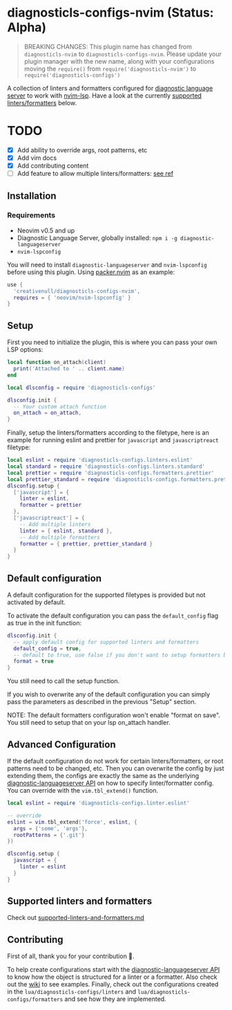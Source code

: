 # diagnosticls-configs-nvim (Status: Alpha)

> BREAKING CHANGES: This plugin name has changed from `diagnosticls-nvim` to `diagnosticls-configs-nvim`. Please update
  your plugin manager with the new name, along with your configurations moving the `require()` from
  `require('diagnosticls-nvim')` to `require('diagnosticls-configs')`

A collection of linters and formatters configured for [diagnostic language server][dls] to work with [nvim-lsp][lsp].
Have a look at the currently [supported linters/formatters](#supported-linters-and-formatters) below.

# TODO

+ [X] Add ability to override args, root patterns, etc
+ [X] Add vim docs
+ [X] Add contributing content
+ [ ] Add feature to allow multiple linters/formatters: [see ref](https://github.com/iamcco/diagnostic-languageserver#config--document)

## Installation
### Requirements

+ Neovim v0.5 and up
+ Diagnostic Language Server, globally installed: `npm i -g diagnostic-languageserver`
+ `nvim-lspconfig`

You will need to install `diagnostic-languageserver` and `nvim-lspconfig` before using this plugin. Using
[packer.nvim][packer] as an example:

```lua
use {
  'creativenull/diagnosticls-configs-nvim',
  requires = { 'neovim/nvim-lspconfig' }
}
```

## Setup

First you need to initialize the plugin, this is where you can pass your own LSP options:

```lua
local function on_attach(client)
  print('Attached to ' .. client.name)
end

local dlsconfig = require 'diagnosticls-configs'

dlsconfig.init {
  -- Your custom attach function
  on_attach = on_attach,
}
```

Finally, setup the linters/formatters according to the filetype, here is an example for running eslint and prettier
for `javascript` and `javascriptreact` filetype:

```lua
local eslint = require 'diagnosticls-configs.linters.eslint'
local standard = require 'diagnosticls-configs.linters.standard'
local prettier = require 'diagnosticls-configs.formatters.prettier'
local prettier_standard = require 'diagnosticls-configs.formatters.prettier_standard'
dlsconfig.setup {
  ['javascript'] = {
    linter = eslint,
    formatter = prettier
  },
  ['javascriptreact'] = {
    -- Add multiple linters
    linter = { eslint, standard },
    -- Add multiple formatters
    formatter = { prettier, prettier_standard }
  }
}
```

## Default configuration

A default configuration for the supported filetypes is provided but not activated by default.

To activate the default configuration you can pass the `default_config` flag as true in the init function:

```lua
dlsconfig.init {
  -- apply default config for supported linters and formatters
  default_config = true,
  -- default to true, use false if you don't want to setup formatters by default
  format = true
}
```

You still need to call the setup function.

If you wish to overwrite any of the default configuration
you can simply pass the parameters as described in the previous "Setup" section.

NOTE: The default formatters configuration won't enable "format on save".
You still need to setup that on your lsp on_attach handler.

## Advanced Configuration

If the default configuration do not work for certain linters/formatters, or root patterns need to be changed, etc.
Then you can overwrite the config by just extending them, the configs are exactly the same as the underlying
[diagnostic-languageserver API][dls-setup] on how to specify linter/formatter config. You can override with the
`vim.tbl_extend()` function.

```lua
local eslint = require 'diagnosticls-configs.linter.eslint'

-- override
eslint = vim.tbl_extend('force', eslint, {
  args = {'some', 'args'},
  rootPatterns = {'.git'}
})

dlsconfig.setup {
  javascript = {
    linter = eslint
  }
}
```

## Supported linters and formatters

Check out [supported-linters-and-formatters.md](supported-linters-and-formatters.md)

## Contributing

First of all, thank you for your contribution 🙂.

To help create configurations start with the [diagnostic-languageserver API][dls-setup] to know how the object is
structured for a linter or a formatter. Also check out the [wiki][dls-wiki] to see examples. Finally, check out the
configurations created in the `lua/diagnosticls-configs/linters` and `lua/diagnosticls-configs/formatters` and see how
they are implemented.

[dls]: https://github.com/iamcco/diagnostic-languageserver
[dls-setup]: https://github.com/iamcco/diagnostic-languageserver#config--document
[dls-wiki]: https://github.com/iamcco/diagnostic-languageserver/wiki
[lsp]: https://neovim.io/doc/user/lsp.html
[packer]: https://github.com/wbthomason/packer.nvim
